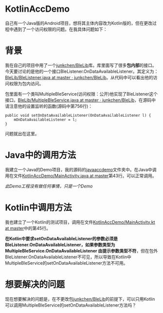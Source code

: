 # KotlinAccDemo
自己有一个Java版的Android项目，想将其主体内容改为Kotlin版的，但在更改过程中遇到了一个访问权限的问题。在我具体问题如下：

# 背景

我在自己的项目中用了一个[junkchen/BleLib](https://github.com/junkchen/BleLib)库。库里面写了很多**包内部**的接口。今天要讨论的是他的一个接口BleListener.OnDataAvailableListener。其定义为：[BleLib/BleListener.java at master · junkchen/BleLib](https://github.com/junkchen/BleLib/blob/master/blelib/src/main/java/com/junkchen/blelib/BleListener.java)。从代码中可以看出他的访问权限为包内访问。

包里面有一个类叫MultipleBleService(访问权限：公开)他实现了BleListener这个接口。[BleLib/MultipleBleService.java at master · junkchen/BleLib](https://github.com/junkchen/BleLib/blob/master/blelib/src/main/java/com/junkchen/blelib/MultipleBleService.java)，在源码中请注意他的设置监听的函数(源码中第756行)：
```
public void setOnDataAvailableListener(OnDataAvailableListener l) {
    mOnDataAvailableListener = l;
}
```
问题就出在这里。

# Java中的调用方法

我建立一个Java的Demo项目，我的源码的[javaaccdemo](https://github.com/RileyGe/KotlinAccDemo/tree/master/javaaccdemo)文件夹中。在Java中调用在文件[KotlinAccDemo/MainActivity.java at master](https://github.com/RileyGe/KotlinAccDemo/blob/master/javaaccdemo/src/main/java/tson/com/javaaccdemo/MainActivity.java)第43行。可以正常调用。

*此Demo工程没有做任何事情，只是一个Demo* 

# Kotlin中调用方法

我也建立了一个Kotlin的测试项目，调用在文件[KotlinAccDemo/MainActivity.kt at master](https://github.com/RileyGe/KotlinAccDemo/blob/master/app/src/main/java/tson/com/accdemo/MainActivity.kt)中的第45行。

**在Kotlin中要求setOnDataAvailableListener的参数必须是BleListener.OnDataAvailableListener，如果参数类型为MultipleBleService.OnDataAvailableListener 由提示参数类型不符**，但在包外BleListener.OnDataAvailableListener不可见，所以导致在Kotlin中MultipleBleService的setOnDataAvailableListener方法不可用。
 
# 想要解决的问题

现在想要解决的问题是，在不更改包[junkchen/BleLib](https://github.com/junkchen/BleLib)的前提下，可以只用Kotlin可以调用MultipleBleService的setOnDataAvailableListener方法吗？


